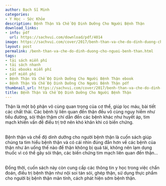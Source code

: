 ```yaml
---
author: Bạch Sĩ Minh
categories:
- Y Học - Sức Khỏe
description: Bệnh Thận Và Chế Độ Dinh Dưỡng Cho Người Bệnh Thận
download_links:
- info: pdf
  url: https://sachvui.com/download/pdf/4014
image: https://sachvui.com/cover/2017/benh-than-va-che-do-dinh-duong-cho-nguoi-benh-than.jpg
layout: post
permalink: /benh-than-va-che-do-dinh-duong-cho-nguoi-benh-than.html
tags:
- tải sách miễn phí
- tải sách nhanh
- tải ebooks miễn phí
- pdf miễn phí
- Bệnh Thận Và Chế Độ Dinh Dưỡng Cho Người Bệnh Thận ebook
- Bệnh Thận Và Chế Độ Dinh Dưỡng Cho Người Bệnh Thận pdf
thumbnail_url: https://sachvui.com/cover/2017/benh-than-va-che-do-dinh-duong-cho-nguoi-benh-than.jpg
title: Bệnh Thận Và Chế Độ Dinh Dưỡng Cho Người Bệnh Thận
---
```


 <div class="item-desc text-justify"> <p>Thận là một bộ phận vô cùng quan trọng của cơ thể, giúp lọc máu, bài tiết các chất thải. Các bệnh lý liên quan đến thận đều vô cùng nguy hiểm như tiểu đường, sỏi thận thậm chí dẫn đến các bệnh khác như huyết áp, tim mạch khiến vấn đề điều trị trở nên khó khăn khi có biến chứng.</p><p><br>Bệnh thận và chế độ dinh dưỡng cho người bệnh thận là cuốn sách giúp chúng ta tìm hiểu bệnh thận và có cái nhìn đúng đắn hơn về các bệnh của thận như ăn uống thế nào để thận không bị quá tải, không nên lạm dụng thuốc vì có thể gây sỏi thận, các biến chứng tim mạch liên quan đến thận…</p><p><br>Đồng thời, cuốn sách này còn cung cấp các thông tin y học trong việc chẩn đoán, điều trị bệnh thận như nội soi tán sỏi, ghép thận, sử dụng thực phẩm cho người bị bệnh thận mãn tính, cách phát hiện sớm bệnh thận.<br> </p><div> </div> </div>
